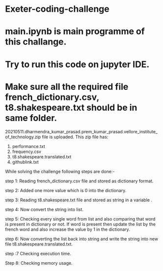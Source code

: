 # Exeter-coding-challenge

# main.ipynb is main programme of this challange.

# Try to run this code on jupyter IDE.

# Make sure all the required file french_dictionary.csv, t8.shakespeare.txt should be in same folder.



20210511.dharmendra_kumar_prasad.prem_kumar_prasad.vellore_institute_of_technology.zip file is uploaded.
This zip file has:
1. performance.txt
2. frequency.csv
3. t8.shakespeare.translated.txt
4. githublink.txt

While solving the challenge following steps are done:-

step 1: Reading french_dictionary.csv file and stored as dictionary format.

step 2: Added one more value which is 0 into the dictionary. 

step 3: Reading t8.shakespeare.txt file and stored as string in a variable .

step 4: Now convert the string into list.

step 5: Checking every single word from list and also comparing that word is present in dictionary or not. If word is present then update the list by the french word and also increase the value by 1 in the dictionary.

step 6: Now converting the list back into string and write the string into new file t8.shakespeare.translated.txt.

step :7 Checking execution time.

Step 8: Checking memory usage.
